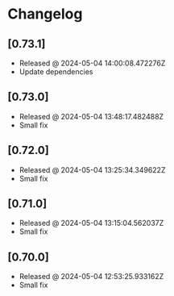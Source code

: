 # Changelog

## [0.73.1]

- Released @ 2024-05-04 14:00:08.472276Z
- Update dependencies

## [0.73.0]

- Released @ 2024-05-04 13:48:17.482488Z
- Small fix

## [0.72.0]

- Released @ 2024-05-04 13:25:34.349622Z
- Small fix

## [0.71.0]

- Released @ 2024-05-04 13:15:04.562037Z
- Small fix

## [0.70.0]

- Released @ 2024-05-04 12:53:25.933162Z
- Small fix
